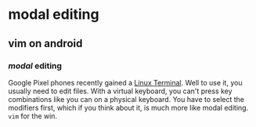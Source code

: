 # modal editing

## vim on android

### _modal_ editing

Google Pixel phones recently gained a 
[Linux Terminal](https://www.theregister.com/2025/03/13/android_15_linux_debian_terminal/).
Well to use it,
you usually need to edit files.
With a virtual keyboard,
you can't press key combinations like you can on a physical keyboard.
You have to select the modifiers first,
which if you think about it,
is much more like modal editing.
`vim` for the win.
